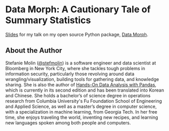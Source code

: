 # Data Morph: A Cautionary Tale of Summary Statistics
[Slides](https://stefmolin.github.io/data-morph-talk/#/) for my talk on my open source Python package, [Data Morph](https://github.com/stefmolin/data-morph).

## About the Author
Stefanie Molin ([@stefmolin](https://github.com/stefmolin)) is a software engineer and data scientist at Bloomberg in New York City, where she tackles tough problems in information security, particularly those revolving around data wrangling/visualization, building tools for gathering data, and knowledge sharing. She is also the author of [Hands-On Data Analysis with Pandas](https://www.amazon.com/dp/1800563450/), which is currently in its second edition and has been translated into Korean and Chinese. She holds a bachelor’s of science degree in operations research from Columbia University's Fu Foundation School of Engineering and Applied Science, as well as a master’s degree in computer science, with a specialization in machine learning, from Georgia Tech. In her free time, she enjoys traveling the world, inventing new recipes, and learning new languages spoken among both people and computers.
